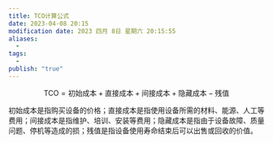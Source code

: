 ```yaml
---
title: TCO计算公式
date: 2023-04-08 20:15
modification date: 2023 四月 8日 星期六 20:15:55
aliases:
  - 
tags:
  - 
publish: "true"
---
```


$$
\text{TCO}=\text{初始成本}+\text{直接成本}+\text{间接成本}+\text{隐藏成本}-\text{残值}
$$

初始成本是指购买设备的价格；直接成本是指使用设备所需的材料、能源、人工等费用；间接成本是指维护、培训、安装等费用；隐藏成本是指由于设备故障、质量问题、停机等造成的损；残值是指设备使用寿命结束后可以出售或回收的价值。